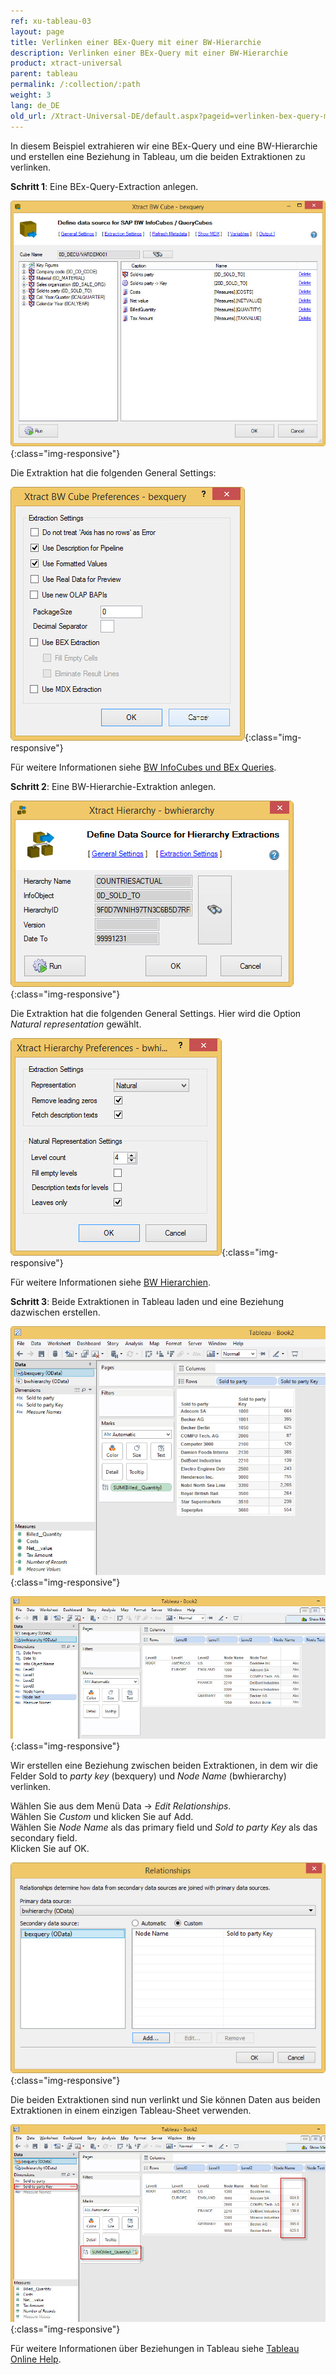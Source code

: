 ```yaml
---
ref: xu-tableau-03
layout: page
title: Verlinken einer BEx-Query mit einer BW-Hierarchie
description: Verlinken einer BEx-Query mit einer BW-Hierarchie
product: xtract-universal
parent: tableau
permalink: /:collection/:path
weight: 3
lang: de_DE
old_url: /Xtract-Universal-DE/default.aspx?pageid=verlinken-bex-query-mit-bw-hierarchie
---
```


In diesem Beispiel extrahieren wir eine BEx-Query und eine BW-Hierarchie und erstellen eine Beziehung in Tableau, um die beiden Extraktionen zu verlinken. 

**Schritt 1**: Eine BEx-Query-Extraction anlegen.

![XU-Tableau-BExQuery](/img/content/XU-Tableau-BExQuery.png){:class="img-responsive"}

Die Extraktion hat die folgenden General Settings:

![XU-Tableau-BExQuery-Settings](/img/content/XU-Tableau-BExQuery-Settings.png){:class="img-responsive"}

Für weitere Informationen siehe [BW InfoCubes und BEx Queries](../../bw-infocubes-und-bex-queries).

**Schritt 2**: Eine BW-Hierarchie-Extraktion anlegen.

![XU-Tableau-Hierarchy](/img/content/XU-Tableau-Hierarchy.png){:class="img-responsive"}

Die Extraktion hat die folgenden General Settings. Hier wird die Option *Natural representation* gewählt. 

![XU-Tableau-Hierarchy-Settings](/img/content/XU-Tableau-Hierarchy-Settings.png){:class="img-responsive"}

Für weitere Informationen siehe [BW Hierarchien](../../bw-hierarchien).


**Schritt 3**: Beide Extraktionen in Tableau laden und eine Beziehung dazwischen erstellen.

![Tableau-BExQuery-Datasource](/img/content/Tableau-BExQuery-Datasource.png){:class="img-responsive"}

![Tableau-BWHierarchy-Datasource](/img/content/Tableau-BWHierarchy-Datasource.png){:class="img-responsive"}

Wir erstellen eine Beziehung zwischen beiden Extraktionen, in dem wir die Felder Sold to *party key* (bexquery) und *Node Name* (bwhierarchy) verlinken.

Wählen Sie aus dem Menü Data -> *Edit Relationships*.<br>
Wählen Sie *Custom* und klicken Sie auf Add.<br>
Wählen Sie *Node Name* als das primary field und *Sold to party Key* als das secondary field.<br>
Klicken Sie auf OK.

![Tableau-Edit-Relationships](/img/content/Tableau-Edit-Relationships.png){:class="img-responsive"}

Die beiden Extraktionen sind nun verlinkt und Sie können Daten aus beiden Extraktionen in einem einzigen Tableau-Sheet verwenden. 

![Tableau-Linked-Data-Sources](/img/content/Tableau-Linked-Data-Sources.png){:class="img-responsive"}

Für weitere Informationen über Beziehungen in Tableau siehe [Tableau Online Help](https://www.tableau.com/support/online). 
